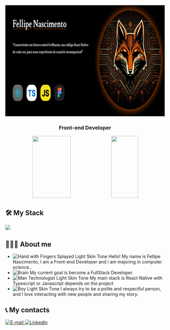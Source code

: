<div align="center">
  <img height="350em" src="./assets/Banner.png"/>
</div>

<h3 align="center">
  Front-end Developer
</h3>


<div align="center">  
  
  <img width="49%" height="195px" src="https://github-readme-stats.vercel.app/api?username=fnguedes&show_icons=true&count_private=true&title_color=80F7D4&icon_color=9d00ff&text_color=c9d1d9&bg_color=0d1117&border_color=fff0" /> 
  
  <img width="41%" height="195px" src="https://github-readme-stats.vercel.app/api/top-langs/?username=fnguedes&layout=compact&title_color=80F7D4&text_color=fff&bg_color=0d1117&border_color=fff0" />
  
</div>

## 🛠 My Stack
  
<img src="https://skillicons.dev/icons?i=react,js,ts,nodejs,vscode,tailwind,git,github,figma,postgres,html,css&theme=dark" />


## 👨🏻‍💻 About me

- <img src="https://raw.githubusercontent.com/Tarikul-Islam-Anik/Animated-Fluent-Emojis/master/Emojis/Hand%20gestures/Hand%20with%20Fingers%20Splayed%20Light%20Skin%20Tone.png" alt="Hand with Fingers Splayed Light Skin Tone" width="25" height="25" /> Hello! My name is Fellipe Nascimento, I am a Front-end Developer and i am majoring in computer science.. <br />
- <img src="https://raw.githubusercontent.com/Tarikul-Islam-Anik/Animated-Fluent-Emojis/master/Emojis/Hand%20gestures/Brain.png" alt="Brain" width="25" height="25" /> My current goal is become a FullStack Developer.<br />
- <img src="https://raw.githubusercontent.com/Tarikul-Islam-Anik/Animated-Fluent-Emojis/master/Emojis/People%20with%20professions/Man%20Technologist%20Light%20Skin%20Tone.png" alt="Man Technologist Light Skin Tone" width="25" height="25" /> My main stack is React Native with Typescript or Javascript depends on the project<br />
- <img src="https://raw.githubusercontent.com/Tarikul-Islam-Anik/Animated-Fluent-Emojis/master/Emojis/People%20with%20professions/Boy%20Light%20Skin%20Tone.png" alt="Boy Light Skin Tone" width="25" height="25" /> I always try to be a polite and respectful person, and I love interacting with new people and sharing my story.<br />

## 📞 My contacts
<div align="left">
<p>
<a href="mailto:fngprogrammer@hotmail.com">
<img src="https://img.shields.io/badge/-email-020114?style=for-the-badge&amp;logo=microsoft-outlook&amp;logoColor=6ED2B6&amp;color:FFF" alt="E-mail">
</a>
<a href="[https://www.linkedin.com/in/felipe-me](https://www.linkedin.com/in/fellipe-nascimento-guedes-/)"><img src="https://img.shields.io/badge/-LinkedIn-020114?style=for-the-badge&amp;logo=linkedin&amp;logoColor=6ED2B6&amp;color:FFF" alt="LinkedIn"></a>
</div>
</div>
</p>
<br/>
